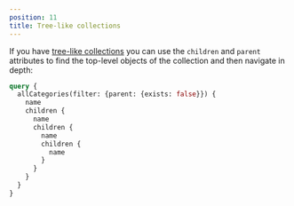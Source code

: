 ```yaml
---
position: 11
title: Tree-like collections
---
```


If you have [tree-like collections](/docs/introduction/trees/) you can use
the `children` and `parent` attributes to find the top-level objects of the
collection and then navigate in depth:

```graphql
query {
  allCategories(filter: {parent: {exists: false}}) {
    name
    children {
      name
      children {
        name
        children {
          name
        }
      }
    }
  }
}
```
